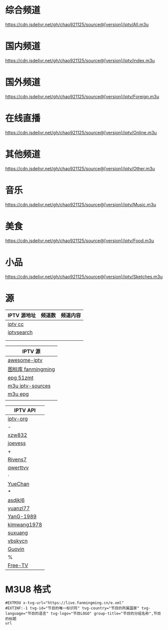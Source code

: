 # 综合频道
https://cdn.jsdelivr.net/gh/chao921125/source@[version]/iptv/All.m3u
# 国内频道
https://cdn.jsdelivr.net/gh/chao921125/source@[version]/iptv/index.m3u
# 国外频道
https://cdn.jsdelivr.net/gh/chao921125/source@[version]/iptv/Foreign.m3u
# 在线直播
https://cdn.jsdelivr.net/gh/chao921125/source@[version]/iptv/Online.m3u
# 其他频道
https://cdn.jsdelivr.net/gh/chao921125/source@[version]/iptv/Other.m3u

# 音乐
https://cdn.jsdelivr.net/gh/chao921125/source@[version]/iptv/Music.m3u
# 美食
https://cdn.jsdelivr.net/gh/chao921125/source@[version]/iptv/Food.m3u
# 小品
https://cdn.jsdelivr.net/gh/chao921125/source@[version]/iptv/Sketches.m3u

# 源
| IPTV 源地址                                                                                                               | 频道数  | 频道内容                     |
|------------------------------------------------------------------------------------------------------------------------|------|--------------------------|
| [iptv cc](https://iptv.cc/)                                                                                            |      |                          |
| [iptvsearch](https://www.foodieguide.com/iptvsearch/)                                                                  |      |                          |
| []()                                                                                                                   |      |                          |
|                                                                                                                        |      |                          |

| IPTV 源                                                    |
|-----------------------------------------------------------|
| [awesome-iptv](https://github.com/iptv-org/awesome-iptv)  |
| [图标库 fanmingming](https://github.com/fanmingming/live)    |
| [epg 51zmt](http://epg.51zmt.top:8000/)                   |
| [m3u iptv-sources](https://m3u.ibert.me/)                 |
| [m3u epg](https://epg.pw/test_channel_page.html)          |
|                                                           |

| IPTV API                                                               |
|------------------------------------------------------------------------|
| [iptv-org](https://github.com/iptv-org/iptv)                           |
| -                                                                      |
| [xzw832](https://github.com/xzw832/cmys)                               |
| [joevess](https://github.com/joevess/IPTV)                             |
| +                                                                      |
| [Rivens7](https://github.com/Rivens7/Livelist)                         |
| [qwerttvv](https://github.com/qwerttvv/Beijing-IPTV)                   |
| ·                                                                      |
| [YueChan](https://github.com/YueChan/Live)                             |
| *                                                                      |
| [asdjkl6](https://github.com/asdjkl6/tv)                               |
| [yuanzl77](https://github.com/yuanzl77/IPTV)                           |
| [YanG-1989](https://github.com/YanG-1989/m3u)                          |
| [kimwang1978](https://github.com/kimwang1978/collect-tv-txt)           |
| [suxuang](https://github.com/suxuang/myIPTV)                           |
| [vbskycn](https://github.com/vbskycn/iptv)                             |
| [Guovin](https://github.com/Guovin/iptv-api)                           |
| %                                                                      |
| [Free-TV](https://github.com/Free-TV/IPTV)                             |

# M3U8 格式
```text
#EXTM3U x-tvg-url="https://live.fanmingming.cn/e.xml"
#EXTINF:-1 tvg-id="节目的唯一标识符" tvg-country="节目的所属国家" tvg-language="节目的语言" tvg-logo="节目LOGO" group-title="节目的分组名称",节目的标题
url
```